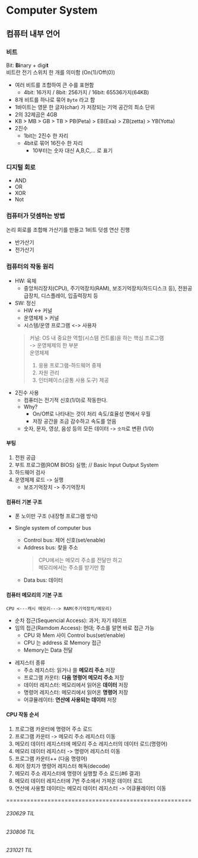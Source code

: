 # Computer System

## 컴퓨터 내부 언어
### 비트
Bit: **Bi**nary + digi**t**<br>
비트란 전기 스위치 한 개를 의미함 (On(1)/Off(0))
- 여러 비트를 조합하여 큰 수를 표현함
    - 4bit: 16가지 / 8bit: 256가지 / 16bit: 65536가지(64KB)
- 8개 비트를 하나로 묶어 `Byte` 라고 함
- 1바이트는 영문 한 글자(char) 가 저장되는 기억 공간의 최소 단위
- 2의 32제곱은 4GB
- KB > MB > GB > TB > PB(Peta) > EB(Exa) > ZB(zetta) > YB(Yotta)
- 2진수
    - 1bit는 2진수 한 자리
    - 4bit로 묶어 16진수 한 자리
        - 10부터는 숫자 대신 A,B,C,... 로 표기

### 디지털 회로
- AND
- OR
- XOR
- Not

### 컴퓨터가 덧셈하는 방법
논리 회로를 조합해 가산기를 만들고 1비트 덧셈 연산 진행
* 반가산기
* 전가산기

### 컴퓨터의 작동 원리
* HW: 육체 
    * 중앙처리장치(CPU), 주기억장치(RAM), 보조기억장치(하드디스크 등), 전원공급장치, 디스플레이, 입출력장치 등
* SW: 정신
    * HW <-> 커널
    * 운영체제 > 커널
    * 시스템/운영 프로그램 <-> 사용자
    > 커널: OS 내 중요한 역할(시스템 컨트롤)을 하는 핵심 프로그램<br>
    > -> 운영체제의 한 부분 <br>
    > 운영체제
    > 1. 응용 프로그램-하드웨어 중재
    > 2. 자원 관리
    > 3. 인터페이스(공통 사용 도구) 제공
* 2진수 사용
    * 컴퓨터는 전기적 신호(1/0)로 작동한다.
    * Why?
        * On/Off로 나타내는 것이 처리 속도/효율성 면에서 우월 
        * 저장 공간을 조금 감수하고 속도를 얻음
    * 숫자, 문자, 영상, 음성 등의 모든 데이터 -> `숫자`로 변환 (1/0)

#### 부팅
1. 전원 공급
2. 부트 프로그램(ROM BIOS) 실행; // Basic Input Output System
3. 하드웨어 검사
4. 운영체제 로드 -> 실행
    * 보조기억장치 -> 주기억장치

#### 컴퓨터 기본 구조
* 폰 노이만 구조 (내장형 프로그램 방식)


* Single system of computer bus

    - Control bus: 제어 신호(set/enable)
    - Address bus: 찾을 주소<br>
        > CPU에서는 메모리 주소를 전달만 하고<br>
        > 메모리에서는 주소를 받기만 함
    - Data bus: 데이터


#### 컴퓨터 메모리의 기본 구조
```
CPU <---캐시 메모리---> RAM(주기억장치/메모리)
```
- 순차 접근(Sequencial Access): 과거; 자기 테이프
- 임의 접근(Ramdom Access): 현대; 주소를 알면 바로 접근 가능
    - CPU 와 Mem 사이 Control bus(set/enable)
    - CPU 는 address 로 Memory 접근
    - Memory는 Data 전달

* 레지스터 종류
    - 주소 레지스터: 읽거나 쓸 **메모리 주소** 저장
    - 프로그램 카운터: **다음 명령어 메모리 주소** 저장
    - 데이터 레지스터: 메모리에서 읽어온 **데이터** 저장
    - 명령어 레지스터: 메모리에서 읽어온 **명령어** 저장
    - 어큐뮬레이터: **연산에 사용되는 데이터** 저장

#### CPU 작동 순서
1. 프로그램 카운터에 명령어 주소 로드
2. 프로그램 카운터 -> 메모리 주소 레지스터 이동
3. 메모리 데이터 레지스터에 메모리 주소 레지스터의 데이터 로드(명령어)
4. 메모리 데이터 레지스터 -> 명령어 레지스터 이동
5. 프로그램 카운터++ (다음 명령어)
6. 제어 장치가 명령어 레지스터 해독(decode)
7. 메모리 주소 레지스터에 명령어 실행할 주소 로드(#6 결과)
8. 메모리 데이터 레지스터에 7번 주소에서 가져온  데이터 로드
9. 연산에 사용할 데이터는 메모리 데이터 레지스터 -> 어큐뮬레이터 이동


======================================================
###### 230629 TIL
###### 230806 TIL
###### 231021 TIL